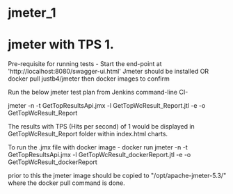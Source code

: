 # jmeter_1

# jmeter with TPS 1.

Pre-requisite for running tests - Start the end-point at 'http://localhost:8080/swagger-ui.html'
Jmeter should be installed OR docker pull justb4/jmeter
then docker images to confirm

Run the below jmeter test plan from Jenkins command-line CI-

jmeter -n -t GetTopResultsApi.jmx -l GetTopWcResult_Report.jtl -e -o GetTopWcResult_Report

The results with TPS (Hits per second) of 1 would be displayed in GetTopWcResult_Report folder within index.html charts.

To run the .jmx file with docker image -
docker run jmeter -n -t GetTopResultsApi.jmx -l GetTopWcResult_dockerReport.jtl -e -o GetTopWcResult_dockerReport

prior to this the jmeter image should be copied to "/opt/apache-jmeter-5.3/" where the docker pull command is done.